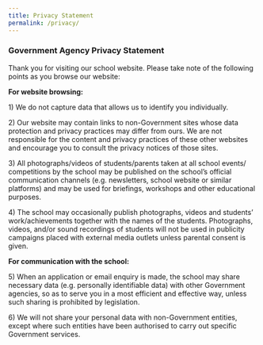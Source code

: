 ```yaml
---
title: Privacy Statement
permalink: /privacy/
---
```



### **Government Agency Privacy Statement**

Thank you for visiting our school website. Please take note of the following points as you browse our website:

**For website browsing:**

1) We do not capture data that allows us to identify you individually.

2) Our website may contain links to non-Government sites whose data protection and privacy practices may differ from ours. We are not responsible for the content and privacy practices of these other websites and encourage you to consult the privacy notices of those sites.

3) All photographs/videos of students/parents taken at all school events/ competitions by the school may be published on the school’s official communication channels (e.g. newsletters, school website or similar platforms) and may be used for briefings, workshops and other educational purposes.

4) The school may occasionally publish photographs, videos and students’ work/achievements together with the names of the students. Photographs, videos, and/or sound recordings of students will not be used in publicity campaigns placed with external media outlets unless parental consent is given.

**For communication with the school:**

5) When an application or email enquiry is made, the school may share necessary data (e.g. personally identifiable data) with other Government agencies, so as to serve you in a most efficient and effective way, unless such sharing is prohibited by legislation.

6) We will not share your personal data with non-Government entities, except where such entities have been authorised to carry out specific Government services.